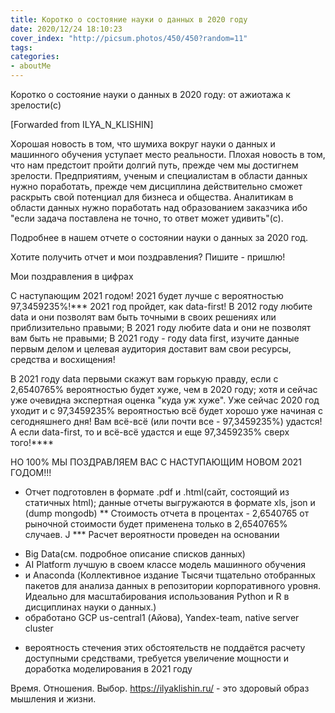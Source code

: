 ```yaml
---
title: Коротко о состояние науки о данных в 2020 году
date: 2020/12/24 18:10:23
cover_index: "http://picsum.photos/450/450?random=11"
tags:
categories:
- aboutMe
---
```


Коротко о состояние науки о данных в 2020 году:
от ажиотажа к зрелости(с)



[Forwarded from ILYA_N_KLISHIN]

Хорошая новость в том, что шумиха вокруг науки о данных и машинного обучения уступает место реальности. 
Плохая новость в том, что нам предстоит пройти долгий путь, прежде чем мы достигнем зрелости.
Предприятиям, ученым и специалистам в области данных нужно поработать, прежде чем дисциплина действительно сможет раскрыть свой потенциал для бизнеса и общества.
Аналитикам в области данных нужно поработать над образованием заказчика ибо "если задача поставлена не точно, то ответ может удивить"(с).

Подробнее в нашем отчете о состоянии науки о данных за 2020 год.

Хотите получить отчет и мои поздравления?
Пишите - пришлю!

Мои поздравления в цифрах

С наступающим 2021 годом!
2021 будет лучше с вероятностью 97,3459235%!***
2021 год пройдет, как data-first!
В 2012 году любите data и они позволят вам быть точными в своих решениях или приблизительно правыми;
В 2021 году любите data и они не позволят вам быть не правыми;
В 2021 году - году data first, изучите данные первым делом и целевая аудитория доставит вам свои ресурсы, средства и восхищения!

В 2021 году data первыми скажут вам горькую правду, если с 2,6540765% вероятностью будет хуже, чем в 2020 году;
хотя и сейчас уже очевидна экспертная оценка "куда уж хуже".
Уже сейчас 2020 год уходит и с 97,3459235% вероятностью всё будет хорошо уже начиная с сегодняшнего дня!
Вам всё-всё (или почти все - 97,3459235%) удастся!
А если data-first, то и всё-всё удастся и еще 97,3459235% сверх того!****

НО 100% МЫ ПОЗДРАВЛЯЕМ ВАС С НАСТУПАЮЩИМ НОВОМ 2021 ГОДОМ!!!

* Отчет подготовлен в формате .pdf и .html(сайт, состоящий из статичных html); данные отчеты выгружаются в формате xls, json и (dump mongodb)
** Стоимость отчета в процентах - 2,6540765 от рыночной стоимости будет применена только в 2,6540765% случаев. J
*** Расчет вероятности проведен на основании 
- Big Data(см. подробное описание списков данных)
- AI Platform лучшую в своем классе модель машинного обучения
- и Anaconda (Коллективное издание Тысячи тщательно отобранных пакетов для анализа данных в репозитории корпоративного уровня. Идеально для масштабирования использования Python и R в дисциплинах науки о данных.)
- обработано GCP us-central1 (Айова), Yandex-team, native server cluster
* вероятность стечения этих обстоятельств не поддаётся расчету доступными средствами, требуется увеличение мощности и доработка моделирования в 2021 году

Время. Отношения. Выбор.
https://ilyaklishin.ru/ - это здоровый образ мышления и жизни.
